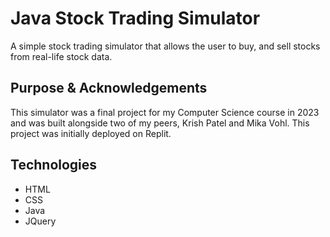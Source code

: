 # Java Stock Trading Simulator
A simple stock trading simulator that allows the user to buy, and sell stocks from real-life stock data.

## Purpose & Acknowledgements
This simulator was a final project for my Computer Science course in 2023 and was built alongside two of my peers, Krish Patel and Mika Vohl. This project was initially deployed on Replit.

## Technologies
- HTML
- CSS
- Java
- JQuery
